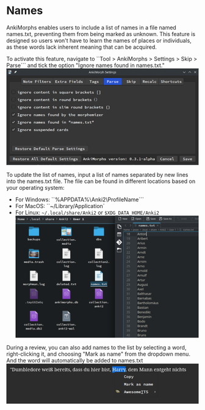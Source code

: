 # Names
AnkiMorphs enables users to include a list of names in a file named names.txt, preventing them from being marked as unknown. This feature is designed so users won't have to learn the names of places or individuals, as these words lack inherent meaning that can be acquired.

To activate this feature, navigate to ``Tool > AnkiMorphs > Settings > Skip > Parse``` and tick the option "Ignore names found in names.txt."
![ignore-names-option.png](../../img/ignore-names-option.png)

To update the list of names, input a list of names separated by new lines into the names.txt file. The file can be found in different locations based on your operating system:
- For Windows: ``%APPDATA%\Anki2\ProfileName```
- For MacOS: ``~/Library/Application`
- For Linux: ``~/.local/share/Anki2`` or ``$XDG_DATA_HOME/Anki2``
![example-name-list.png](../../img/example-name-list.png)

During a review, you can also add names to the list by selecting a word, right-clicking it, and choosing "Mark as name" from the dropdown menu. And the word will automatically be added to names.txt
![mark-as-name.png](../../img/mark-as-name.png)

